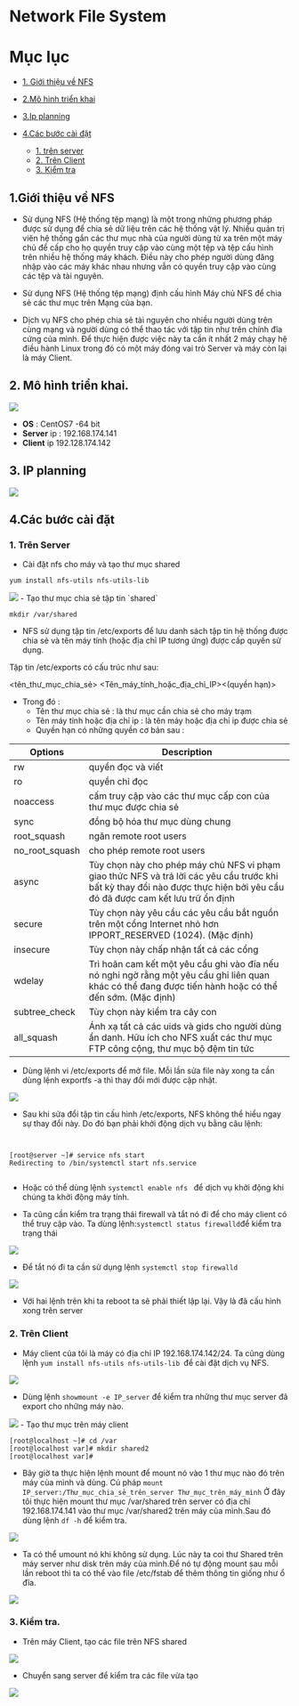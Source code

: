 <a name="Network File System  ">

# Network File System 
# Mục lục 
- [1. Giới thiệu về NFS](#I)

- [2.Mô hình triển khai ](#II)

- [3.Ip planning](#III)

- [4.Các bước cài đặt](#IV)
     - [1. trên server](#1)
     - [2. Trên Client](#2)
     - [3. Kiểm tra](#3)

<a name ="I"></a>

## 1.Giới thiệu về NFS 
- Sử dụng NFS (Hệ thống tệp mạng) là một trong những phương pháp được sử dụng để chia sẻ dữ liệu trên các hệ thống vật lý. Nhiều quản trị viên hệ thống gắn các thư mục nhà của người dùng từ xa trên một máy chủ để cấp cho họ quyền truy cập vào cùng một tệp và tệp cấu hình trên nhiều hệ thống máy khách. Điều này cho phép người dùng đăng nhập vào các máy khác nhau nhưng vẫn có quyền truy cập vào cùng các tệp và tài nguyên.

- Sử dụng NFS (Hệ thống tệp mạng) định cấu hình Máy chủ NFS để chia sẻ các thư mục trên Mạng của bạn.
- Dịch vụ NFS cho phép chia sẻ tài nguyên cho nhiều người dùng trên cùng mạng và người dùng có thể thao tác với tập tin như trên chính đĩa cứng của mình. Để thực hiện được việc này ta cần ít nhất 2 máy chạy hệ điều hành Linux trong đó có một máy đóng vai trò Server và máy còn lại là máy Client.

<a name ="II"></a>

## 2. Mô hình triển khai.

<img src="https://imgur.com/fgoQdzh.jpg">

- **OS** : CentOS7 -64 bit
- **Server** ip : 192.168.174.141
- **Client** ip 192.128.174.142

<a name="III"></a>

## 3. IP planning

<img src="https://imgur.com/D5b7XTE.jpg">

<a name ="IV"></a>

## 4.Các bước cài đặt 

<a name ="1"></a>

### 1. Trên Server 

- Cài đặt nfs cho máy và tạo thư mục shared
```
yum install nfs-utils nfs-utils-lib
```
<img src="https://imgur.com/YLYilLV.jpg">
- Tạo thư mục chia sẻ tập tin `shared` 

```
mkdir /var/shared 
```

- NFS sử dụng tập tin /etc/exports để lưu danh sách tập tin hệ thống được chia sẻ và tên máy tính (hoặc địa chỉ IP tương ứng) được cấp quyền sử dụng.

Tập tin /etc/exports có cấu trúc như sau:

<tên_thư_mục_chia_sẻ> <Tên_máy_tính_hoặc_địa_chỉ_IP><(quyền hạn)>​
- Trong đó : 
    - Tên thư mục chia sẻ : là thư mục cần chia sẻ cho máy trạm 
    - Tên máy tính hoặc địa chỉ ip : là tên máy hoặc địa chỉ ip được chia sẻ 
    - Quyền hạn có những quyền cơ bản sau : 

|Options |	Description|
|---|---|
|rw | quyền đọc và viết|
|ro |quyền chỉ đọc|
|noaccess|cấm truy cập vào các thư mục cấp con của thư mục được chia sẻ|
|sync | đồng bộ hóa thư mục dùng chung|
|root_squash|ngăn remote root users|
|no_root_squash|cho phép remote root users|
|async |Tùy chọn này cho phép máy chủ NFS vi phạm giao thức NFS và trả lời các yêu cầu trước khi bất kỳ thay đổi nào được thực hiện bởi yêu cầu đó đã được cam kết lưu trữ ổn định|
|secure|Tùy chọn này yêu cầu các yêu cầu bắt nguồn trên một cổng Internet nhỏ hơn IPPORT_RESERVED (1024). (Mặc định)|
|insecure |Tùy chọn này chấp nhận tất cả các cổng|
|wdelay |Trì hoãn cam kết một yêu cầu ghi vào đĩa nếu nó nghi ngờ rằng một yêu cầu ghi liên quan khác có thể đang được tiến hành hoặc có thể đến sớm. (Mặc định)|
|subtree_check|Tùy chọn này kiểm tra cây con|
|all_squash|Ánh xạ tất cả các uids và gids cho người dùng ẩn danh. Hữu ích cho NFS xuất các thư mục FTP công cộng, thư mục bộ đệm tin tức|


- Dùng lệnh vi /etc/exports để mở file. Mỗi lần sửa file này xong ta cần dùng lệnh exportfs -a thì thay đổi mới được cập nhật.

<img src="https://imgur.com/oFtwqAh.jpg">

- Sau khi sửa đổi tập tin cấu hình /etc/exports, NFS không thể hiểu ngay sự thay đổi này. Do đó bạn phải khởi động dịch vụ bằng câu lệnh:

```


[root@server ~]# service nfs start
Redirecting to /bin/systemctl start nfs.service


```
- Hoặc có thể dùng lệnh `systemctl enable nfs ` để dịch vụ khởi động khi chúng ta khởi động máy tính.
 

- Ta cũng cần kiểm tra trạng thái firewall và tắt nó đi để cho máy client có thể truy cập vào. Ta dùng lệnh:` systemctl status firewalld `để kiểm tra trạng thái

<img src="https://imgur.com/O9QZDjf.jpg">

- Để tắt nó đi ta cần sử dụng lệnh 
`systemctl stop firewalld`

<img src="https://imgur.com/nLNPYZM.jpg">

- Với hai lệnh trên khi ta reboot ta sẽ phải thiết lập lại. Vậy là đã cấu hình xong trên server


<a name ="2"></a>

### 2. Trên Client 

- Máy client của tôi là máy có địa chỉ IP 192.168.174.142/24. Ta cũng dùng lệnh `yum install nfs-utils nfs-utils-lib `để cài đặt dịch vụ NFS.

<img src="https://imgur.com/M0FOMpw.jpg">

- Dùng lệnh `showmount -e IP_server` để kiểm tra những thư mục server đã export cho những máy nào.

<img src="https://imgur.com/ZFncXeW.jpg">
- Tạo thư mục trên máy client

```
[root@localhost ~]# cd /var
[root@localhost var]# mkdir shared2
[root@localhost var]#
```
- Bây giờ ta thực hiện lệnh mount để mount nó vào 1 thư mục nào đó trên máy của mình và dùng. Cú pháp `mount IP_server:/Thư_mục_chia_sẻ_trên_server Thư_mục_trên_máy_mình` Ở đây tôi thực hiện mount thư mục /var/shared trên server có địa chỉ 192.168.174.141 vào thư mục /var/shared2 trên máy của mình.Sau đó dùng lệnh `df -h` để kiểm tra. 

<img src="https://imgur.com/YptjUam.jpg">

- Ta có thể umount nó khi không sử dụng. Lúc này ta coi thư Shared trên máy server như disk trên máy của mình.Để nó tự động mount sau mỗi lần reboot thì ta có thể vào file /etc/fstab để thêm thông tin giống như ổ đĩa.

<img src="https://imgur.com/80gbdLg.jpg">

<a name ="3"></a>

### 3. Kiểm tra.
- Trên máy Client, tạo các file trên NFS shared

<img src="https://imgur.com/sMMBmnf.jpg">

- Chuyển sang server để kiểm tra các file vừa tạo 

<img src="https://imgur.com/nLbVzer.jpg">





